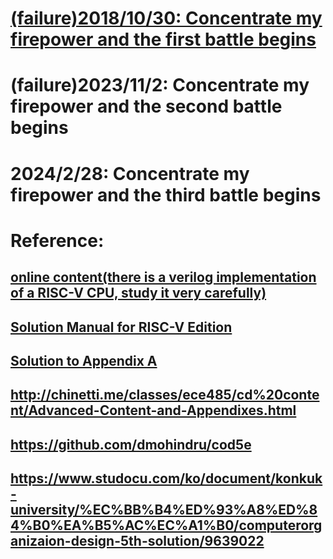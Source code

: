 # [(failure)2018/10/30: Concentrate my firepower and the first battle begins](https://github.com/OccupyMars2025/Learning_Assembly_Language_with_MARS_the_mips_simulator)
# (failure)2023/11/2: Concentrate my firepower and the second battle begins
# 2024/2/28: Concentrate my firepower and the third battle begins

# Reference:
## [online content(there is a verilog implementation of a RISC-V CPU, study it very carefully)](https://www.elsevier.com/books-and-journals/book-companion/9780128203316)
## [Solution Manual for RISC-V Edition](https://www.doc88.com/p-4853978634496.html)
## [Solution to Appendix A](https://www.studocu.com/row/document/jamaa%D8%A9-almnsor%D8%A9/computer-organization-and-design/appendix-a-computer-organization-and-design/46431812)
## http://chinetti.me/classes/ece485/cd%20content/Advanced-Content-and-Appendixes.html   
## https://github.com/dmohindru/cod5e
## https://www.studocu.com/ko/document/konkuk-university/%EC%BB%B4%ED%93%A8%ED%84%B0%EA%B5%AC%EC%A1%B0/computerorganizaion-design-5th-solution/9639022
